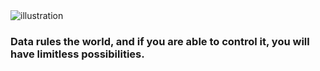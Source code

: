 <!--- ![DS picture](https://img.freepik.com/free-vector/abstract-low-poly-connection-lines-digital-technology-background_1017-25550.jpg)
--->
<img src="https://img.freepik.com/free-vector/combination-circuit-head-shape-artificial-intelligence-moral-electronic-world-illustration_456031-123.jpg?w=996&t=st=1687894289~exp=1687894889~hmac=676521fd5953b5e38c0ddfb01c9da1ab81840346d412080a95af95e3ad625965" alt="illustration" />

### Data rules the world, and if you are able to control it, you will have limitless possibilities.

<!---
Elvina-DS/Elvina-DS is a ✨ special ✨ repository because its `README.md` (this file) appears on your GitHub profile.
You can click the Preview link to take a look at your changes.
--->
